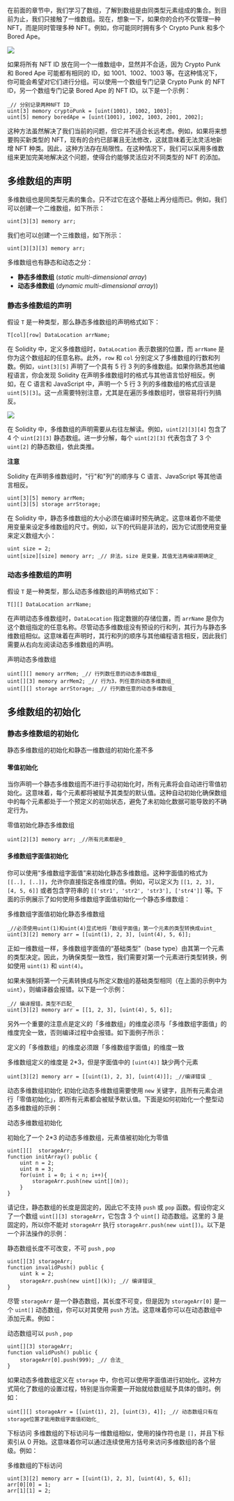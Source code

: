 
在前面的章节中，我们学习了数组，了解到数组是由同类型元素组成的集合。到目前为止，我们只接触了一维数组。现在，想象一下，如果你的合约不仅管理一种 NFT，而是同时管理多种 NFT。例如，你可能同时拥有多个 Crypto Punk 和多个 Bored Ape。

![](static/Ojv8bsP0doEkujxCvbccekILn7d.png)

如果将所有 NFT ID 放在同一个一维数组中，显然并不合适，因为 Crypto Punk 和 Bored Ape 可能都有相同的 ID，如 1001、1002、1003 等。在这种情况下，你可能会希望对它们进行分组。可以使用一个数组专门记录 Crypto Punk 的 NFT ID，另一个数组专门记录 Bored Ape 的 NFT ID。以下是一个示例：

```
_// 分别记录两种NFT ID_
uint[3] memory cryptoPunk = [uint(1001), 1002, 1003];
uint[5] memory boredApe = [uint(1001), 1002, 1003, 2001, 2002];
```

这种方法虽然解决了我们当前的问题，但它并不适合长远考虑。例如，如果将来想要购买新类型的 NFT，现有的合约已部署且无法修改，这就意味着无法灵活地新增 NFT 种类。因此，这种方法存在局限性。在这种情况下，我们可以采用多维数组来更加完美地解决这个问题，使得合约能够灵活应对不同类型的 NFT 的添加。

## 多维数组的声明

多维数组也是同类型元素的集合。只不过它在这个基础上再分组而已。例如，我们可以创建一个二维数组，如下所示：

```
uint[3][3] memory arr;
```

我们也可以创建一个三维数组，如下所示：

```
uint[3][3][3] memory arr;
```

多维数组也有静态和动态之分：

- **静态多维数组** (_static multi-dimensional array_)
- **动态多维数组** (_dynamic multi-dimensional array_))

### 静态多维数组的声明

假设 `T` 是一种类型，那么静态多维数组的声明格式如下：

```
T[col][row] DataLocation arrName;
```

在 Solidity 中，定义多维数组时，`DataLocation` 表示数据的位置，而 `arrName` 是你为这个数组起的任意名称。此外，`row` 和 `col` 分别定义了多维数组的行数和列数。例如，`uint[3][5]` 声明了一个具有 5 行 3 列的多维数组。如果你熟悉其他编程语言，你会发现 Solidity 在声明多维数组时的格式与其他语言恰好相反。例如，在 C 语言和 JavaScript 中，声明一个 5 行 3 列的多维数组的格式应该是 `uint[5][3]`。这一点需要特别注意，尤其是在遍历多维数组时，很容易将行列搞反。

![](static/AoP6bdLsUoZH9HxAgHJcNE0Fnod.png)

在 Solidity 中，多维数组的声明需要从右往左解读。例如，`uint[2][3][4]` 包含了 4 个 `uint[2][3]` 静态数组。进一步分解，每个 `uint[2][3]` 代表包含了 3 个 `uint[2]` 的静态数组，依此类推。

**注意**

Solidity 在声明多维数组时，"行"和"列"的顺序与 C 语言、JavaScript 等其他语言相反。

```
uint[3][5] memory arrMem;
uint[3][5] storage arrStorage;
```

在 Solidity 中，静态多维数组的大小必须在编译时预先确定。这意味着你不能使用变量来设定多维数组的尺寸。例如，以下的代码是非法的，因为它试图使用变量来定义数组大小：

```
uint size = 2;
uint[size][size] memory arr; _// 非法，size 是变量，其值无法再编译期确定_
```

### 动态多维数组的声明

假设 `T` 是一种类型，那么动态多维数组的声明格式如下：

```
T[][] DataLocation arrName;
```

在声明动态多维数组时，`DataLocation` 指定数据的存储位置，而 `arrName` 是你为这个数组指定的任意名称。尽管动态多维数组没有预设的行和列，其行为与静态多维数组相似。这意味着在声明时，其行和列的顺序与其他编程语言相反，因此我们需要从右向左阅读动态多维数组的声明。

声明动态多维数组

```
uint[][] memory arrMem; _// 行列数任意的动态多维数组_
uint[][3] memory arrMem2; _// 行为3，列任意的动态多维数组_
uint[][] storage arrStorage; _// 行列数任意的动态多维数组_
```

## 多维数组的初始化

### 静态多维数组的初始化

静态多维数组的初始化和静态一维数组的初始化差不多

#### 零值初始化

当你声明一个静态多维数组而不进行手动初始化时，所有元素将会自动进行零值初始化。这意味着，每个元素都将被赋予其类型的默认值。这种自动初始化确保数组中的每个元素都处于一个预定义的初始状态，避免了未初始化数据可能导致的不确定行为。

零值初始化静态多维数组

```
uint[2][3] memory arr; _//所有元素都是0_
```

#### 多维数组字面值初始化

你可以使用“多维数组字面值”来初始化静态多维数组。这种字面值的格式为 `[[..], [..]]`，允许你直接指定各维度的值。例如，可以定义为 `[[1, 2, 3], [4, 5, 6]]` 或者包含字符串的 `[['str1', 'str2', 'str3'], ['str4']]` 等。下面的示例展示了如何使用多维数组字面值初始化一个静态多维数组：

多维数组字面值初始化静态多维数组

```
_//必须使用uint(1)和uint(4)显式地将「数组字面值」第一个元素的类型转换成uint_
uint[3][2] memory arr = [[uint(1), 2, 3], [uint(4), 5, 6]];
```

正如一维数组一样，多维数组字面值的“基础类型”（base type）由其第一个元素的类型决定。因此，为确保类型一致性，我们需要对第一个元素进行类型转换，例如使用 `uint(1)` 和 `uint(4)`。

如果未强制将第一个元素转换成与所定义数组的基础类型相同（在上面的示例中为 `uint`），则编译器会报错。以下是一个示例：

```
_// 编译报错，类型不匹配_
uint[3][2] memory arr = [[1, 2, 3], [uint(4), 5, 6]];
```

另外一个重要的注意点是定义的「多维数组」的维度必须与「多维数组字面值」的维度完全一致，否则编译过程中会报错。如下面例子所示：

定义的「多维数组」的维度必须跟「多维数组字面值」的维度一致

多维数组定义的维度是 2*3，但是字面值中的 `[uint(4)]` 缺少两个元素

```
uint[3][2] memory arr = [[uint(1), 2, 3], [uint(4)]]; _//编译错误 _
```

动态多维数组初始化
初始化动态多维数组需要使用 `new` 关键字，且所有元素会进行「零值初始化」，即所有元素都会被赋予默认值。下面是如何初始化一个整型动态多维数组的示例：

动态多维数组初始化

初始化了一个 2*3 的动态多维数组，元素值被初始化为零值

```
uint[][]  storageArr;
function initArray() public {
    uint n = 2;
    uint m = 3;
    for(uint i = 0; i < n; i++){
        storageArr.push(new uint[](m));
    }
}
```

请记住，静态数组的长度是固定的，因此它不支持 `push` 或 `pop` 函数。假设你定义了一个数组 `uint[][3] storageArr`，它包含 3 个 `uint[]` 动态数组。这里的 3 是固定的，所以你不能对 `storageArr` 执行 `storageArr.push(new uint[])`。以下是一个非法操作的示例：

静态数组长度不可改变，不可 `push` , `pop`

```
uint[][3] storageArr;
function invalidPush() public {
    uint k = 2;
    storageArr.push(new uint[](k)); _// 编译错误_
}
```

尽管 `storageArr` 是一个静态数组，其长度不可变，但是因为 `storageArr[0]` 是一个 `uint[]` 动态数组，你可以对其使用 `push` 方法。这意味着你可以在动态数组中添加元素。例如：

动态数组可以 `push` , `pop`

```
uint[][3] storageArr;
function validPush() public {
    storageArr[0].push(999); _// 合法_
}
```

如果动态多维数组定义在 `storage` 中，你也可以使用字面值进行初始化。这种方式简化了数组的设置过程，特别是当你需要一开始就给数组赋予具体的值时。例如：

```
uint[][] storageArr = [[uint(1), 2], [uint(3), 4]]; _// 动态数组只有在storage位置才能用数组字面值初始化_
```

下标访问
多维数组的下标访问与一维数组相似，使用的操作符也是 `[]`，并且下标索引从 0 开始。这意味着你可以通过连续使用方括号来访问多维数组的各个层级。例如：

多维数组的下标访问

```
uint[3][2] memory arr = [[uint(1), 2, 3], [uint(4), 5, 6]];
arr[0][0] = 1;
arr[1][1] = 2;
```
